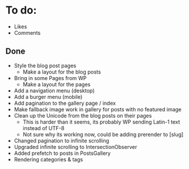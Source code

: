 # To do:

- Likes
- Comments

## Done

- Style the blog post pages
    - Make a layout for the blog posts
- Bring in some Pages from WP
    - Make a layout for the pages
- Add a navigation menu (desktop)
- Add a burger menu (mobile)
- Add pagination to the gallery page / index
- Make fallback image work in gallery for posts with no featured image
- Clean up the Unicode from the blog posts on their pages
    - This is harder than it seems, its probably WP sending Latin-1 text instead of UTF-8
    - Not sure why its working now, could be adding prerender to [slug]
- Changed pagination to infinite scrolling
- Upgraded infinite scrolling to IntersectionObserver
- Added prefetch to posts in PostsGallery
- Rendering categories & tags